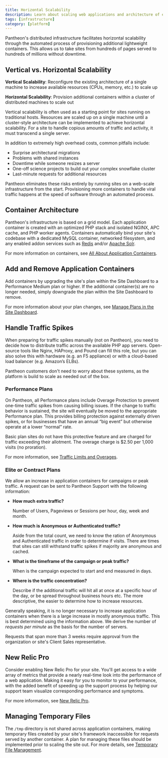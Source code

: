 ```yaml
---
title: Horizontal Scalability
description: Learn about scaling web applications and architecture of every Pantheon environment.
tags: [infrastructure]
category: [platform]
---
```

Pantheon's distributed infrastructure facilitates horizontal scalability through the automated process of provisioning additional lightweight containers. This allows us to take sites from hundreds of pages served to hundreds of millions without downtime.

## Vertical vs. Horizontal Scalability

**Vertical Scalability**: Reconfigure the existing architecture of a single machine to increase available resources (CPUs, memory, etc.) to scale up

**Horizontal Scalability**: Provision additional containers within a cluster of distributed machines to scale out

Vertical scalability is often used as a starting point for sites running on traditional hosts. Resources are scaled up on a single machine until a cluster-style architecture can be implemented to achieve horizontal scalability. For a site to handle copious amounts of traffic and activity, it must transcend a single server.

In addition to extremely high overhead costs, common pitfalls include:

- Surprise architectural migrations
- Problems with shared instances
- Downtime while someone resizes a server
- One-off science projects to build out your complex snowflake cluster
- Last-minute requests for additional resources


Pantheon eliminates these risks entirely by running sites on a web-scale infrastructure from the start. Provisioning more containers to handle viral traffic happens at the speed of software through an automated process.


## Container Architecture

Pantheon's infrastructure is based on a grid model. Each application container is created with an optimized PHP stack and isolated NGINX, APC cache, and PHP worker agents. Containers automatically bind your site's codebase with a dedicated MySQL container, networked filesystem, and any enabled addon services such as [Redis](/redis) and/or [Apache Solr](/solr).

For more information on containers, see [All About Application Containers](/application-containers).

## Add and Remove Application Containers
Add containers by upgrading the site's plan within the Site Dashboard to a Performance Medium plan or higher. If the additional container(s) are no longer needed, simply downgrade the plan within the Site Dashboard to remove.

For more information about your plan changes, see [Manage Plans in the Site Dashboard](/site-plan/#upgrades).

## Handle Traffic Spikes
When preparing for traffic spikes manually (not on Pantheon), you need to decide how to distribute traffic across the available PHP app servers. Open-source tools like Nginx, HAProxy, and Pound can fill this role, but you can also solve this with hardware (e.g. an F5 appliance) or with a cloud-based load balancer (e.g. Amazon’s ELBs).

Pantheon customers don't need to worry about these systems, as the platform is build to scale as needed out of the box.

### Performance Plans
On Pantheon, all Performance plans include Overage Protection to prevent one-time traffic spikes from causing billing issues. If the change to traffic behavior is sustained, the site will eventually be moved to the appropriate Performance plan. This provides billing protection against externally driven spikes, or for businesses that have an annual “big event” but otherwise operate at a lower “normal” rate.

Basic plan sites do not have this protective feature and are charged for traffic exceeding their allotment. The overage charge is $2.50 per 1,000 visits (no proration).

For more information, see [Traffic Limits and Overages](/traffic-limits).

### Elite or Contract Plans
We allow an increase in application containers for campaigns or peak traffic. A request can be sent to Pantheon Support with the following information:

- **How much extra traffic?**

  Number of Users, Pageviews or Sessions per hour, day, week and month.
- **How much is Anonymous or Authenticated traffic?**

  Aside from the total count, we need to know the ration of Anonymous and Authenticated traffic in order to determine if visits. There are times that sites can still withstand traffic spikes if majority are anonymous and cached.
- **What is the timeframe of the campaign or peak traffic?**

  When is the campaign expected to start and end measured in days.
- **Where is the traffic concentration?**

  Describe if the additional traffic will hit all at once at a specific hour of the day, or be spread throughout business hours etc. The more descriptive, the easier to determine how to increase resources.

Generally speaking, it is no longer necessary to increase application containers when there is a large increase in mostly anonymous traffic. This is best determined using the information above. We derive the number of *requests per minute* as the basis for the number of servers.

Requests that span more than 3 weeks require approval from the organization or site's Client Sales representative. 

## New Relic Pro
Consider enabling New Relic Pro for your site. You'll get access to a wide array of metrics that provide a nearly real-time look into the performance of a web application. Making it easy for you to monitor to your performance, with the added benefit of speeding up the support process by helping our support team visualize corresponding performance and symptoms.

For more information, see [New Relic Pro](/new-relic).

## Managing Temporary Files
The `/tmp` directory is not shared across application containers, making temporary files created by your site's framework inaccessible for requests served by another container. A plan for managing these files should be implemented prior to scaling the site out. For more details, see [Temporary File Management](/tmp).
